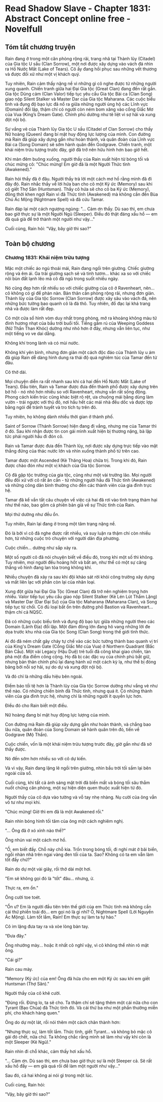 # Read Shadow Slave - Chapter 1831: Abstract Concept online free - Novelfull

## Tóm tắt chương truyện

Rain đang ở trong một căn phòng rộng rãi, trang nhã tại Thành lũy (Citadel) của Gia tộc U sầu (Clan Sorrow), một nơi được xây dựng vào vách đá nhìn ra Hồ Nước Mắt (Lake of Tears). Cô ấy đang hồi phục sau những vết thương và được đối xử như một vị khách quý.

Tuy nhiên, Rain cảm thấy nặng nề vì những gì cô nghe được từ những người xung quanh. Chiến tranh giữa hai Đại Gia tộc (Great Clan) đang đến rất gần. Gia tộc Dũng cảm (Clan Valor) tiếp tục yêu cầu Gia tộc Bài ca (Clan Song) giao nộp Silent Stalker và Master Dar của Gia tộc Maharana. Các cuộc biểu tình và đụng độ bạo lực đã nổ ra giữa những người ủng hộ các Lĩnh vực (Domain) đối lập, thậm chí có người còn ném bom xăng vào cổng Giấc Mơ của Vua (King’s Dream Gate). Chính phủ dường như tê liệt vì sợ hãi và xung đột nội bộ.

Sự vắng vẻ của Thành lũy Gia tộc U sầu (Citadel of Clan Sorrow) cho thấy Nữ hoàng (Queen) đang bí mật huy động lực lượng của mình. Con đường mà Rain đã giúp xây dựng gần như hoàn thành, và quân đoàn của Lĩnh vực Bài ca (Song Domain) sẽ sớm hành quân đến Godgrave. Chiến tranh, một khái niệm trừu tượng trước đây, giờ đã trở nên hữu hình hơn bao giờ hết.

Khi màn đêm buông xuống, người thầy của Rain xuất hiện từ bóng tối và chúc mừng cô: "Chúc mừng! Em giờ đã là một Người Thức tỉnh (Awakened)."

Rain hỏi thầy đã ở đâu. Người thầy trả lời một cách mơ hồ rằng mình đã đi đây đó. Rain nhắc thầy về lời hứa ban cho cô một Ký ức (Memory) sau khi cô giết Thợ Săn (Huntsman). Thầy cô hứa sẽ cho cô ba Ký ức (Memory), đồng thời khen ngợi Rain vì đã Thức tỉnh (Awakened) mà không cần đến Bùa Chú Ác Mộng (Nightmare Spell) và đã cứu Tamar.

Rain đáp lại một cách ngượng ngùng: "... Cảm ơn thầy. Dù sao thì, em chưa bao giờ thực sự là một Người Ngủ (Sleeper). Điều đó thật đáng xấu hổ — em đã quá già để trở thành một người như vậy..."

Cuối cùng, Rain hỏi: "Vậy, bây giờ thì sao?"

## Toàn bộ chương

### Chương 1831: Khái niệm trừu tượng

Mặc một chiếc áo ngủ thoải mái, Rain đang ngồi trên giường. Chiếc giường rộng và êm ái. Ga trải giường sạch sẽ và tinh tươm... khác xa so với chiếc nôi bùn đất lạnh lẽo mà cô đã ngủ trong suốt nhiều ngày.

Nó cũng đẹp hơn rất nhiều so với chiếc giường của cô ở Ravenheart, nên... cô không có gì để phàn nàn. Bản thân căn phòng rộng rãi, nhưng đơn giản. Thành lũy của Gia tộc Sorrow (Clan Sorrow) được xây sâu vào vách đá, nên những bức tường bao quanh cô là đá thô. Tuy nhiên, đồ đạc lại khá trang nhã và được làm rất đẹp.

Có một cửa sổ hình vòm duy nhất trong phòng, mở ra khoảng không màu tử đinh hương nhạt của bầu trời buổi tối. Tiếng gầm rú của Weeping Goddess (Nữ Thần Than Khóc) dường như nhỏ hơn ở đây, nhưng vẫn liên tục, như một tiếng vo ve dai dẳng.

Không khí trong lành và có mùi nước.

Không khí yên bình, nhưng đơn giản một cách độc đáo của Thành lũy u ám đã giúp Rain dễ dàng hình dung ra thái độ quá nghiêm túc của Tamar đến từ đâu.

Cô thở dài.

Mọi chuyện diễn ra rất nhanh sau khi cả hai đến Hồ Nước Mắt (Lake of Tears). Đầu tiên, Rain và Tamar được đưa đến thành phố được xây dựng trên bờ hồ - nó nhỏ hơn nhiều so với Ravenheart, nhưng vẫn rất sống động. Phong cách kiến trúc cũng khác biệt rõ rệt, ưa chuộng mái bằng dùng làm vườn - trái ngược với thủ đô, nơi hầu hết các mái nhà đều dốc và được lợp bằng ngói để tránh tuyết và tro tích tụ trên đó.

Tuy nhiên, họ không dành nhiều thời gian ở thành phố.

Saint of Sorrow (Thánh Sorrow) hiện đang đi vắng, nhưng mẹ của Tamar thì ở đó. Sau khi nhận được tin con gái mình xuất hiện bị thương nặng, bà lập tức phái người hầu đi đón cô.

Rain và Tamar được đưa đến Thành lũy, nơi được xây dựng trực tiếp vào mặt thẳng đứng của thác nước lớn và nhìn xuống thành phố từ trên cao.

Tamar được một Ascended (Kẻ Thăng Hoa) chữa trị. Trong khi đó, Rain được chào đón như một vị khách của Gia tộc Sorrow.

Cô đã gặp tộc trưởng của gia tộc, cũng như một vài trưởng lão. Mọi người đều đối xử với cô rất ân cần - từ những người hầu đã Thức tỉnh (Awakened) và những công dân bình thường cho đến các thành viên của gia đình trực hệ.

Tamar đã kể vắn tắt câu chuyện về việc cả hai đã rơi vào tình trạng thảm hại như thế nào, bao gồm cả phiên bản giả về sự Thức tỉnh của Rain.

Mọi thứ dường như đều ổn.

Tuy nhiên, Rain lại đang ở trong một tâm trạng nặng nề.

Đó là bởi vì cô đã nghe được rất nhiều, và suy luận ra thậm chí còn nhiều hơn, từ những cuộc trò chuyện với người dân địa phương.

Cuộc chiến... dường như sắp xảy ra.

Một số người cô đã nói chuyện biết về điều đó, trong khi một số thì không. Tuy nhiên, mọi người đều hoảng hốt và bất an, như thể có một sự căng thẳng vô hình đang lan tỏa trong không khí.

Nhiều chuyện đã xảy ra sau khi đội khảo sát rời khỏi công trường xây dựng và mất liên lạc với phần còn lại của nhân loại.

Xung đột giữa hai Đại Gia Tộc (Great Clan) đã trở nên nghiêm trọng hơn nhiều. Valor tiếp tục yêu cầu giao nộp Silent Stalker (Kẻ Lén Lút Thầm Lặng) và Master Dar (Dar Đại Sư) của Gia tộc Maharana (Maharana Clan), và Song tiếp tục từ chối. Có đủ loại bất ổn trên đường phố Bastion và Ravenheart... thậm chí cả NQSC.

Đã có những cuộc biểu tình và đụng độ bạo lực giữa những người theo các Domain (Lãnh Địa) đối lập. Một đám đông lớn đang hô vang những lời đe dọa trước khu nhà của Gia tộc Song (Clan Song) trong thế giới tỉnh thức.

Ai đó đã ném chất gây cháy tự chế vào các bức tường thành bao quanh vị trí của King's Dream Gate (Cổng Giấc Mơ của Vua) ở Northern Quadrant (Bắc Bán Cầu). Một vài Legacy (Hậu Duệ) trẻ tuổi đã công khai giao chiến, tàn phá một địa điểm công cộng. Họ đã bị các đặc vụ của chính phủ bắt giữ, nhưng bản thân chính phủ lại đang hành xử một cách kỳ lạ, như thể bị đóng băng bởi nỗi sợ hãi, sự do dự và xung đột nội bộ.

Và đó chỉ là những dấu hiệu bên ngoài.

Điềm báo tồi tệ hơn là Thành lũy của Gia tộc Sorrow dường như vắng vẻ như thế nào. Có những chiến binh đã Thức tỉnh, nhưng quá ít. Có những thành viên của gia đình trực hệ, nhưng chỉ là những người ít quyền lực hơn.

Điều đó cho Rain biết một điều.

Nữ hoàng đang bí mật huy động lực lượng của mình.

Con đường mà Rain đã giúp xây dựng gần như hoàn thành, và chẳng bao lâu nữa, quân đoàn của Song Domain sẽ hành quân trên đó, tiến về Godgrave (Mộ Thần).

Cuộc chiến, vốn là một khái niệm trừu tượng trước đây, giờ gần như đã sờ thấy được.

Nó đến sớm hơn nhiều so với cô dự kiến.

Và vì vậy, Rain đang lặng lẽ ngồi trên giường, nhìn bầu trời tối sầm lại bên ngoài cửa sổ.

Cuối cùng, khi tất cả ánh sáng mặt trời đã biến mất và bóng tối sâu thẳm nuốt chửng căn phòng, một sự hiện diện quen thuộc xuất hiện từ đó.

Người thầy của cô dựa vào tường và vỗ tay nhẹ nhàng. Nụ cười của ông vẫn vô tư như mọi khi.

"Chúc mừng! Giờ thì em đã là một Awakened rồi."

Rain nhìn bóng hình tối tăm của ông một cách nghiêm nghị.

"... Ông đã ở xó xỉnh nào thế?"

Ông nhún vai một cách mơ hồ.

"Ồ, em biết đấy. Chỗ này chỗ kia. Trốn trong bóng tối, đi nghỉ mát ở bãi biển, ngồi nhàn nhã trên ngai vàng đen tối của ta. Sao? Không có ta em vẫn làm tốt đấy chứ?"

Rain do dự một vài giây, rồi thở dài một hơi.

"Em sẽ không gọi đó là "tốt" đâu... nhưng, ừ.

Thực ra, em ổn."

Ông cười toe toét.

"Ổn ư? Em là người đầu tiên trên thế giới của em Thức tỉnh mà không cần cái thứ phiền toái đó... em gọi nó là gì nhỉ? Ồ, Nightmare Spell (Lời Nguyền Ác Mộng). Làm tốt lắm, Rain! Em thực sự làm ta tự hào."

Cô im lặng đưa tay ra và xòe lòng bàn tay.

"Đưa đây."

Ông nhướng mày... hoặc ít nhất cô nghĩ vậy, vì cô không thể nhìn rõ mặt ông.

"Cái gì?"

Rain cau mày.

"Memory (Ký ức) của em! Ông đã hứa cho em một Ký ức sau khi em giết Huntsman (Thợ Săn)."

Người thầy của cô khẽ cười.

"Đúng rồi. Đừng lo, ta sẽ cho. Ta thậm chí sẽ tặng thêm một cái nữa cho con Tyrant (Bạo Chúa) đã Thức tỉnh đó. Và cái thứ ba như một phần thưởng miễn phí, cho khách hàng quen."

Ông do dự một lát, rồi nói thêm một cách chân thành hơn:

"Nhưng thực sự, làm tốt lắm. Thức tỉnh, giết Tyrant... và không bỏ mặc cô gái đó chết, nữa chứ. Ta không chắc rằng mình sẽ làm như vậy khi còn là một Sleeper (Kẻ Ngủ)."

Rain nhìn đi chỗ khác, cảm thấy hơi xấu hổ.

"... Cảm ơn. Dù sao thì, em chưa bao giờ thực sự là một Sleeper cả. Sẽ rất xấu hổ đấy — em già quá rồi để làm một người như vậy..."

Sau đó, cả hai không ai nói gì trong một lúc.

Cuối cùng, Rain hỏi:

"Vậy, bây giờ thì sao?"